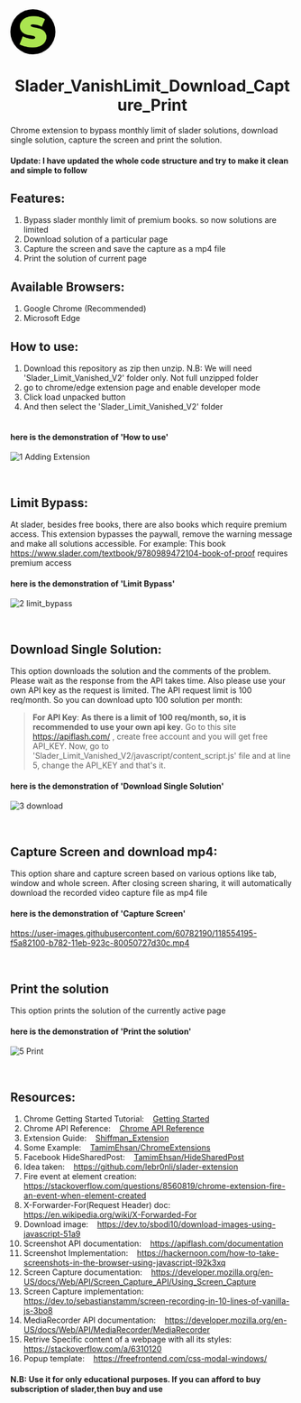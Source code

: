 

<a>
 <img align="center" width="80px" style="border-radius:50%" src="https://github.com/hishamcse/Slader_VanishLimit_Download_Capture_Print/blob/master/Slader_Limit_Vanished_V2/images/slader128.png" />
</a>

<h1 align="center"> Slader_VanishLimit_Download_Capture_Print</h1>
 
Chrome extension to bypass monthly limit of slader solutions, download single solution, capture the screen and print the solution.<br />

#### Update: I have updated the whole code structure and try to make it clean and simple to follow

## Features:
   1. Bypass slader monthly limit of premium books. so now solutions are limited<br />
   2. Download solution of a particular page<br />
   3. Capture the screen and save the capture as a mp4 file<br />
   4. Print the solution of current page<br />

## Available Browsers: 
   1. Google Chrome (Recommended)<br />
   2. Microsoft Edge<br />
    
## How to use:
   1. Download this repository as zip then unzip. N.B: We will need 'Slader_Limit_Vanished_V2' folder only. Not full unzipped folder<br />
   2. go to chrome/edge extension page and enable developer mode<br />
   3. Click load unpacked button<br />
   4. And then select the 'Slader_Limit_Vanished_V2' folder<br /><br />
    
#### here is the demonstration of 'How to use'

![1 Adding Extension](https://user-images.githubusercontent.com/60782190/119014202-8bc58c80-b9b9-11eb-8e62-2a36685781ab.gif)

<br/>

## Limit Bypass:
   At slader, besides free books, there are also books which require premium access. This extension bypasses the paywall, remove the warning message and make all solutions accessible. For example: This book https://www.slader.com/textbook/9780989472104-book-of-proof requires premium access <br />
    
#### here is the demonstration of 'Limit Bypass'

![2 limit_bypass](https://user-images.githubusercontent.com/60782190/119014839-2e7e0b00-b9ba-11eb-952f-e6fd81aad32b.gif)

<br />

## Download Single Solution:
   This option downloads the solution and the comments of the problem. Please wait as the response from the API takes time. Also please use your own API key as the request is limited. The API request limit is 100 req/month. So you can download upto 100 solution per month:
<br />

> <b>For API Key</b>: <b>As there is a limit of 100 req/month, so, it is recommended to use your own api key</b>. Go to this site https://apiflash.com/ , create free account       and you will get free API_KEY. Now, go to 'Slader_Limit_Vanished_V2/javascript/content_script.js' file and at line 5, change the API_KEY and that's it. <br />
    
#### here is the demonstration of 'Download Single Solution'

![3 download](https://user-images.githubusercontent.com/60782190/119015327-a1878180-b9ba-11eb-96af-5263626842e7.gif)

<br />

## Capture Screen and download mp4: 
   This option share and capture screen based on various options like tab, window and whole screen. After closing screen sharing, it will automatically download the recorded video capture file as mp4 file <br />
    
#### here is the demonstration of 'Capture Screen'

https://user-images.githubusercontent.com/60782190/118554195-f5a82100-b782-11eb-923c-80050727d30c.mp4

<br />

## Print the solution
   This option prints the solution of the currently active page <br />
    
#### here is the demonstration of 'Print the solution'

![5 Print](https://user-images.githubusercontent.com/60782190/119016294-941ec700-b9bb-11eb-8426-d7dfff54f63f.gif)

<br />

## Resources:
   1. Chrome Getting Started Tutorial:  &nbsp;&nbsp; [Getting Started](https://developer.chrome.com/docs/extensions/mv2/getstarted/) <br />
   2. Chrome API Reference:  &nbsp;&nbsp; [Chrome API Reference](https://developer.chrome.com/docs/extensions/reference/) <br />
   3. Extension Guide:  &nbsp;&nbsp; [Shiffman_Extension](https://shiffman.net/a2z/chrome-ext/) <br />
   4. Some Example: &nbsp;&nbsp;  [TamimEhsan/ChromeExtensions](https://github.com/TamimEhsan/ChromeExtensions) <br />
   5. Facebook HideSharedPost:  &nbsp;&nbsp; [TamimEhsan/HideSharedPost](https://github.com/TamimEhsan/HideSharedPost) <br />
   6. Idea taken: &nbsp;&nbsp; https://github.com/lebr0nli/slader-extension
   7. Fire event at element creation: &nbsp;&nbsp;  https://stackoverflow.com/questions/8560819/chrome-extension-fire-an-event-when-element-created <br />
   8. X-Forwarder-For(Request Header) doc: &nbsp;&nbsp;  https://en.wikipedia.org/wiki/X-Forwarded-For <br />
   9. Download image: &nbsp;&nbsp;  https://dev.to/sbodi10/download-images-using-javascript-51a9 <br />
   10. Screenshot API documentation:  &nbsp;&nbsp; https://apiflash.com/documentation <br />
   11. Screenshot Implementation: &nbsp;&nbsp;  https://hackernoon.com/how-to-take-screenshots-in-the-browser-using-javascript-l92k3xq <br />
   12. Screen Capture documentation: &nbsp;&nbsp;  https://developer.mozilla.org/en-US/docs/Web/API/Screen_Capture_API/Using_Screen_Capture <br />
   13. Screen Capture implementation: &nbsp;&nbsp;  https://dev.to/sebastianstamm/screen-recording-in-10-lines-of-vanilla-js-3bo8 <br />
   14. MediaRecorder API documentation: &nbsp;&nbsp;  https://developer.mozilla.org/en-US/docs/Web/API/MediaRecorder/MediaRecorder <br />
   15. Retrive Specific content of a webpage with all its styles: https://stackoverflow.com/a/6310120
   16. Popup template:  &nbsp;&nbsp; https://freefrontend.com/css-modal-windows/


#### N.B: Use it for only educational purposes. If you can afford to buy subscription of slader,then buy and use
